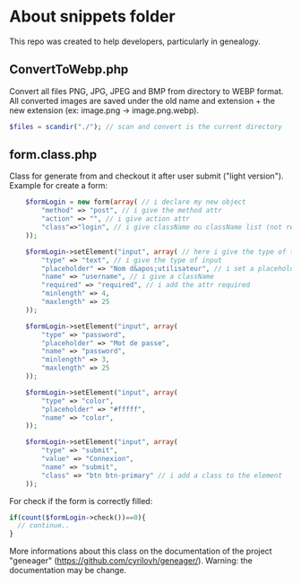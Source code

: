 # About snippets folder

This repo was created to help developers, particularly in genealogy.

## ConvertToWebp.php

Convert all files PNG, JPG, JPEG and BMP from directory to WEBP format.
All converted images are saved under the old name and extension + the new extension (ex: image.png -> image.png.webp).

```php
$files = scandir("./"); // scan and convert is the current directory
```

## form.class.php

Class for generate from and checkout it after user submit ("light version").
Example for create a form:

```php
    $formLogin = new form(array( // i declare my new object
        "method" => "post", // i give the method attr
        "action" => "", // i give action attr
        "class"=>"login", // i give className ou className list (not required)
    ));

    $formLogin->setElement("input", array( // here i give the type of tag
        "type" => "text", // i give the type of input
        "placeholder" => "Nom d&apos;utilisateur", // i set a placeholder
        "name" => "username", // i give a className
        "required" => "required", // i add the attr required
        "minlength" => 4,
        "maxlength" => 25
    ));

    $formLogin->setElement("input", array(
        "type" => "password",
        "placeholder" => "Mot de passe",
        "name" => "password",
        "minlength" => 3,
        "maxlength" => 25
    ));

    $formLogin->setElement("input", array(
        "type" => "color",
        "placeholder" => "#fffff",
        "name" => "color",
    ));

    $formLogin->setElement("input", array(
        "type" => "submit",
        "value" => "Connexion",
        "name" => "submit",
        "class" => "btn btn-primary" // i add a class to the element
    ));
```

For check if the form is correctly filled:
```php
if(count($formLogin->check())==0){
  // continue..
}
```

More informations about this class on the documentation of the project "geneager" (https://github.com/cyrilovh/geneager/).
Warning: the documentation may be change.
